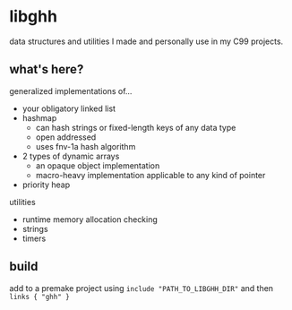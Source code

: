 # libghh

data structures and utilities I made and personally use in my C99 projects.

## what's here?

generalized implementations of...
- your obligatory linked list
- hashmap
  - can hash strings or fixed-length keys of any data type
  - open addressed
  - uses fnv-1a hash algorithm
- 2 types of dynamic arrays
  - an opaque object implementation
  - macro-heavy implementation applicable to any kind of pointer
- priority heap

utilities
- runtime memory allocation checking
- strings
- timers

## build

add to a premake project using `include "PATH_TO_LIBGHH_DIR"` and then `links { "ghh" }`
